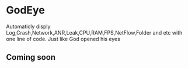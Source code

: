 # GodEye
Automaticly disply Log,Crash,Network,ANR,Leak,CPU,RAM,FPS,NetFlow,Folder and etc with one line of code. Just like God opened his eyes

## Coming soon
